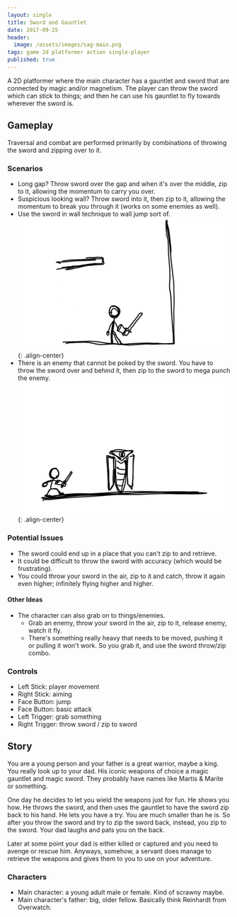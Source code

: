 ```yaml
---
layout: single
title: Sword and Gauntlet
date: 2017-09-25
header:
  image: /assets/images/sag-main.png
tags: game 2d platformer action single-player
published: true
---
```

A 2D platformer where the main character has a gauntlet and sword that are 
connected by magic and/or magnetism. The player can throw the sword which can 
stick to things; and then he can use his gauntlet to fly towards wherever the
sword is.

## Gameplay
Traversal and combat are performed primarily by combinations of throwing the 
sword and zipping over to it. 

### Scenarios
- Long gap? Throw sword over the gap and when it's over the middle, zip to it, allowing the momentum to carry you over.
- Suspicious looking wall? Throw sword into it, then zip to it, allowing the momentum to break you through it (works on some enemies as well).
- Use the sword in wall technique to wall jump sort of.
![image-center](/assets/images/sag-wg.gif){: .align-center}
- There is an enemy that cannot be poked by the sword. You have to throw the sword over and behind it, then zip to the sword to mega punch the enemy.
![image-center](/assets/images/sag-te.gif){: .align-center}

### Potential Issues
- The sword could end up in a place that you can't zip to and retrieve.
- It could be difficult to throw the sword with accuracy (which would be frustrating).
- You could throw your sword in the air, zip to it and catch, throw it again even higher; infinitely flying higher and higher.

#### Other Ideas
- The character can also grab on to things/enemies. 
  - Grab an enemy, throw your sword in the air, zip to it, release enemy, watch it fly.
  - There's something really heavy that needs to be moved, pushing it or pulling it won't work. So you grab it, and use the sword throw/zip combo.

### Controls
- Left Stick: player movement
- Right Stick: aiming
- Face Button: jump
- Face Button: basic attack
- Left Trigger: grab something
- Right Trigger: throw sword / zip to sword

## Story
You are a young person and your father is a great warrior, maybe a king. You 
really look up to your dad. His iconic weapons of choice a magic gauntlet and 
magic sword. They probably have names like Martis & Marite or something.

One day he decides to let you wield the weapons just for fun. He shows you how. 
He throws the sword, and then uses the gauntlet to have the sword zip back to his 
hand. He lets you have a try. You are much smaller than he is. So after you 
throw the sword and try to zip the sword back, instead, you zip to the sword.
Your dad laughs and pats you on the back.

Later at some point your dad is either killed or captured and you need to avenge
or rescue him. Anyways, somehow, a servant does manage to retrieve the weapons
and gives them to you to use on your adventure.

### Characters
- Main character: a young adult male or female. Kind of scrawny maybe.
- Main character's father: big, older fellow. Basically think Reinhardt from Overwatch.
